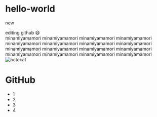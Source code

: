 # hello-world
new

editing
github
:smile:</br>
minamiyamamori minamiyamamori minamiyamamori minamiyamamori minamiyamamori minamiyamamori minamiyamamori minamiyamamori minamiyamamori minamiyamamori minamiyamamori minamiyamamori minamiyamamori minamiyamamori minamiyamamori minamiyamamori 
![octocat](http://cdn-ak.f.st-hatena.com/images/fotolife/k/kahonyuun/20130310/20130310002006.png)
# GitHub
* 1
* 2
* 3
* 4
